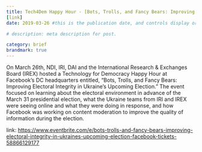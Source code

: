 ```yaml
---
title: Tech4Dem Happy Hour - [Bots, Trolls, and Fancy Bears: Improving Electoral Integrity in Ukraine’s Upcoming Election]
[link]
date: 2019-03-26 #this is the publication date, and controls display order.

# description: meta description for post.

category: brief
brandmark: true
---
```


On March 26th, NDI, IRI, DAI and the International Research & Exchanges Board (IREX) hosted a Technology for Democracy Happy Hour at Facebook’s DC headquarters entitled,  “Bots, Trolls, and Fancy Bears: Improving Electoral Integrity in Ukraine’s Upcoming Election.” The event focused on learning about the electoral environment in advance of the March 31 presidential election, what the Ukraine teams from IRI and IREX were seeing online and what they were doing in response, and how Facebook was working on content moderation to improve the quality of information during the election.

link: https://www.eventbrite.com/e/bots-trolls-and-fancy-bears-improving-electoral-integrity-in-ukraines-upcoming-election-facebook-tickets-58866129177
